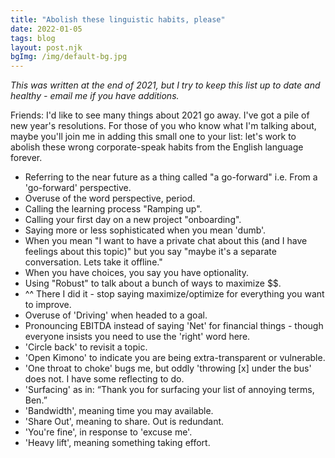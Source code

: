 ```yaml
---
title: "Abolish these linguistic habits, please"
date: 2022-01-05
tags: blog
layout: post.njk
bgImg: /img/default-bg.jpg
---
```

*This was written at the end of 2021, but I try to keep this list up to date and healthy - email me if you have additions.*

Friends: I'd like to see many things about 2021 go away.  I've got a pile of new year's resolutions.  For those of you who know what I'm talking about, maybe you'll join me in adding this small one to your list: let's work to abolish these wrong corporate-speak habits from the English language forever. 

- Referring to the near future as a thing called "a go-forward" i.e. From a 'go-forward' perspective.
- Overuse of the word perspective, period.
- Calling the learning process "Ramping up".
- Calling your first day on a new project "onboarding".
- Saying more or less sophisticated when you mean 'dumb'.
- When you mean "I want to have a private chat about this (and I have feelings about this topic)" but you say "maybe it's a separate conversation. Lets take it offline."
- When you have choices, you say you have optionality.
- Using "Robust" to talk about a bunch of ways to maximize $$.
- ^^ There I did it - stop saying maximize/optimize for everything you want to improve.
- Overuse of 'Driving' when headed to a goal. 
- Pronouncing EBITDA instead of saying 'Net' for financial things - though everyone insists you need to use the 'right' word here. 
- 'Circle back' to revisit a topic.
- 'Open Kimono' to indicate you are being extra-transparent or vulnerable.
- 'One throat to choke' bugs me, but oddly 'throwing [x] under the bus' does not. I have some reflecting to do.
- 'Surfacing' as in: “Thank you for surfacing your list of annoying terms, Ben.”
- 'Bandwidth', meaning time you may available.
- 'Share Out', meaning to share. Out is redundant. 
- 'You're fine', in response to 'excuse me'. 
- 'Heavy lift', meaning something taking effort.


